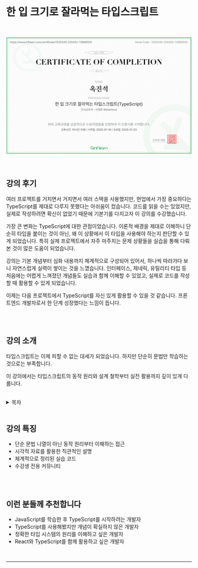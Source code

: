 # 한 입 크기로 잘라먹는 타입스크립트

<br>

![alt text](image.png)

<br>

## 강의 후기

여러 프로젝트를 거치면서 거치면서 여러 스택을 사용했지만, 현업에서 가장 중요하다는 TypeScript를 제대로 다루지 못했다는 아쉬움이 컸습니다. 코드를 읽을 수는 있었지만, 실제로 작성하려면 확신이 없었기 때문에 기본기를 다지고자 이 강의를 수강했습니다.

가장 큰 변화는 TypeScript에 대한 관점이었습니다. 이론적 배경을 제대로 이해하니 단순히 타입을 붙이는 것이 아닌, 왜 이 상황에서 이 타입을 사용해야 하는지 판단할 수 있게 되었습니다. 특히 실제 프로젝트에서 자주 마주치는 문제 상황들을 실습을 통해 다뤄본 것이 많은 도움이 되었습니다.

강의는 기본 개념부터 심화 내용까지 체계적으로 구성되어 있어서, 하나씩 따라가다 보니 자연스럽게 실력이 쌓이는 것을 느꼈습니다. 인터페이스, 제네릭, 유틸리티 타입 등 처음에는 어렵게 느껴졌던 개념들도 실습과 함께 이해할 수 있었고, 실제로 코드를 작성할 때 활용할 수 있게 되었습니다.

이제는 다음 프로젝트에서 TypeScript를 자신 있게 활용할 수 있을 것 같습니다. 프론트엔드 개발자로서 한 단계 성장했다는 느낌이 듭니다.

<br>
<br>

## 강의 소개

타입스크립트는 이제 피할 수 없는 대세가 되었습니다. 하지만 단순히 문법만 학습하는 것으로는 부족합니다.

이 강의에서는 타입스크립트의 동작 원리와 설계 철학부터 실전 활용까지 깊이 있게 다룹니다.

<br>

<details>

<summary>목차</summary>

#### SECTION 1. TypeScript 개론

    -   타입스크립트의 탄생 배경과 해결하고자 하는 문제
    -   JavaScript와의 차이점과 주요 특징

#### SECTION 2-3. 기초 다지기

    -   타입 시스템의 기본 개념
    -   타입 간의 관계와 호환성 이해
    -   기본 문법과 실전 활용

#### SECTION 4-6. 핵심 문법 마스터

    -   함수 타입과 오버로딩
    -   인터페이스와 클래스 심화
    -   고급 타입 활용

#### SECTION 7-9. 타입 조작과 고급 기능

    -   제네릭 심화
    -   타입 조작 기법 (인덱스드 액세스, 맵드 타입)
    -   Keyof 연산자와 조건부 타입

#### SECTION 10. 실전 유틸리티 타입

    -   내장 유틸리티 타입 활용
    -   커스텀 유틸리티 타입 구현

#### SECTION 11. React와 함께하는 TypeScript

    -   React 프로젝트에 TypeScript 통합
    -   실전 프로젝트: Todo List 구현

</details>

<br>

## 강의 특징

-   단순 문법 나열이 아닌 동작 원리부터 이해하는 접근
-   시각적 자료를 활용한 직관적인 설명
-   체계적으로 정리된 실습 코드
-   수강생 전용 커뮤니티

<br><br>

## 이런 분들께 추천합니다

-   JavaScript를 학습한 후 TypeScript를 시작하려는 개발자
-   TypeScript를 사용해봤지만 개념이 확실하지 않은 개발자
-   정확한 타입 시스템의 원리를 이해하고 싶은 개발자
-   React와 TypeScript를 함께 활용하고 싶은 개발자

<br>
<hr>
